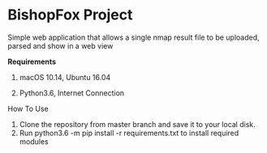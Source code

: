 # BishopFox Project

Simple web application that allows a single nmap result file to be uploaded, parsed and show in a web view

**Requirements**  

1. macOS 10.14, Ubuntu 16.04

2. Python3.6, Internet Connection

How To Use

1. Clone the repository from master branch and save it to your local disk.
2. Run python3.6 -m pip install -r requirements.txt to install required modules
